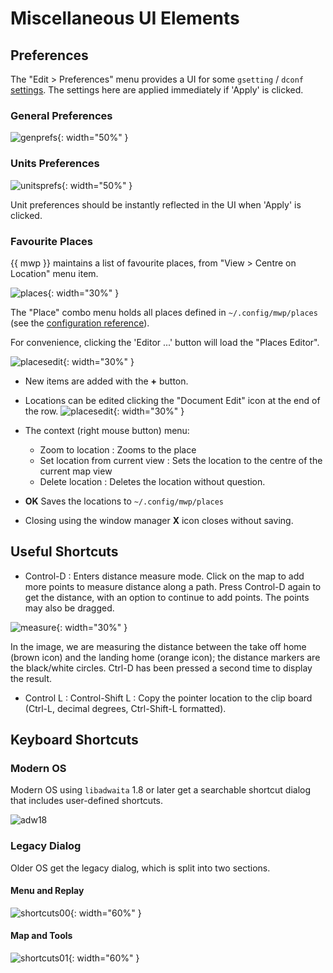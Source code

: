 # Miscellaneous UI Elements

## Preferences

The "Edit > Preferences" menu provides a UI for some `gsetting` / `dconf` [settings](mwp-Configuration.md). The settings here are applied immediately if 'Apply' is clicked.

### General Preferences

![genprefs](images/ui-prefs-1.avif){: width="50%" }

### Units Preferences

![unitsprefs](images/ui-prefs-2.avif){: width="50%" }

Unit preferences should be instantly reflected in the UI when 'Apply' is clicked.

### Favourite Places

{{ mwp }} maintains a list of favourite places, from "View > Centre on Location" menu item.

![places](images/ui-place-chooser.avif){: width="30%" }

The "Place" combo menu holds all places defined in `~/.config/mwp/places` (see the [configuration reference](mwp-Configuration.md)).

For convenience, clicking the 'Editor ...' button will load the "Places Editor".

![placesedit](images/places-editor-menu.avif){: width="30%" }

* New items are added with the **+** button.
* Locations can be edited clicking the "Document Edit" icon at the end of the row.
  ![placesedit](images/places-editor-1.avif){: width="30%" }

* The context (right mouse button) menu:
    * Zoom to location : Zooms to the place
	* Set location from current view : Sets the location to the centre of the current map view
	* Delete location : Deletes the location without question.
* **OK** Saves the locations to `~/.config/mwp/places`
* Closing using the window manager **X** icon closes without saving.

## Useful Shortcuts

* Control-D : Enters distance measure mode. Click on the map to add more points to measure distance along a path. Press Control-D again to get the distance, with an option to continue to add points. The points may also be dragged.

![measure](images/measure.avif){: width="30%" }

In the image, we are measuring the distance between the take off home (brown icon) and the landing home (orange icon); the distance markers are the black/white circles. Ctrl-D has been pressed a second time to display the result.

* Control L : Control-Shift L : Copy the pointer location to the clip board (Ctrl-L, decimal degrees, Ctrl-Shift-L formatted).

## Keyboard Shortcuts

### Modern OS

Modern OS using `libadwaita` 1.8 or later get a searchable shortcut dialog that includes user-defined shortcuts.

![adw18](images/mwp-adw18-shortcuts.avif)

### Legacy Dialog

Older OS get the legacy dialog, which is split into two sections.

#### Menu and Replay

![shortcuts00](images/sc00.avif){: width="60%" }

#### Map and Tools

![shortcuts01](images/sc01.avif){: width="60%" }
